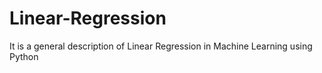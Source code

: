 # Linear-Regression
It is a general description of Linear Regression in Machine Learning using Python 

